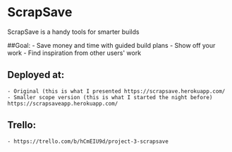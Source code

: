 # ScrapSave

ScrapSave is a handy tools for smarter builds

##Goal:
    - Save money and time with guided build plans
    - Show off your work
    - Find inspiration from other users' work

## Deployed at: 
    - Original (this is what I presented https://scrapsave.herokuapp.com/
    - Smaller scope version (this is what I started the night before) https://scrapsaveapp.herokuapp.com/

## Trello:
    - https://trello.com/b/hCmEIU9d/project-3-scrapsave

